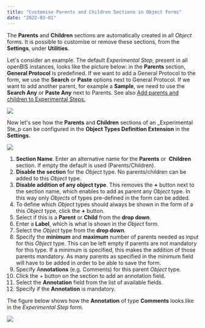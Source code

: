 ```yaml
---
title: "Customise Parents and Children Sections in Object Forms"
date: "2022-03-01"
---
```


The **Parents** and **Children** sections are automatically created in all _Object_ forms. It is possible to customise or remove these sections, from the **Settings**, under **Utilities**.

  
Let's consider an example. The default _Experimental Step_, present in all openBIS instances, looks like the picture below: in the **Parents** section, **General Protocol** is predefined. If we want to add a General Protocol to the form, we use the **Search** or **Paste** options next to General Protocol. If we want to add another parent, for example a **Sample**, we need to use the **Search Any** or **Paste Any** next to Parents. See also [Add parents and children to Experimental Steps.](https://openbis.ch/index.php/docs/user-documentation-20-10-3/lab-notebook/add-parents-and-children-to-experimental-steps/)

![](https://openbis.ch/wp-content/uploads/2022/03/exp-step-parents-children-default.png)

Now let's see how the **Parents** and **Children** sections of an _Experimental Ste_p can be configured in the **Object Types Definition Extension** in the **Settings.**

![](https://openbis.ch/wp-content/uploads/2020/02/Screenshot-2020-02-26-at-13.22.59-1024x705.png)

1. **Section Name**. Enter an alternative name for the **Parents** or  **Children** section. If empty the default is used (Parents/Children).
2. **Disable the section** for the _Object_ type. No parents/children can be added to this _Object_ type.
3. **Disable addition of any object type**. This removes the **+** button next to the section name, which enables to add as parent any _Object_ type. In this way only _Objects_ of types pre-defined in the form can be added.
4. To define which _Object_ types should always be shown in the form of a this _Object_ type, click the **+** button.
5. Select if this is a **Parent** or **Child** from the **drop down**.
6. Enter a **Label**, which is what is shown in the _Object_ form.
7. Select the _Object_ type from the **drop down**.
8. Specify the **minimum** and **maximum** number of parents needed as input for this _Object_ type. This can be left empty if parents are not mandatory for this type. If a minimum is specified, this makes the addition of those parents mandatory. As many parents as specified in the minimum field will have to be added in order to be able to save the form.
9. Specify A**nnotations** (e.g. Comments) for this parent _Object_ type.
10. Click the + button on the section to add an annotation field.
11. Select the **Annotation** field from the list of available fields.
12. Specify if the **Annotation** is mandatory.

  
The figure below shows how the **Annotation** of type **Comments** looks like in the _Experimental Step_ form.

![](https://openbis.ch/wp-content/uploads/2022/03/comments-gneral-protocol-as-parent-1024x549.png)
